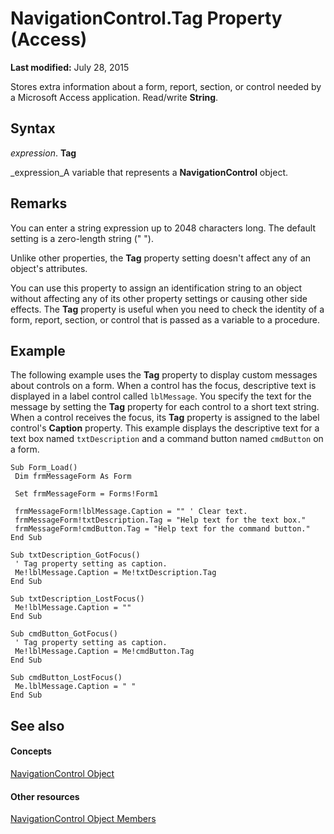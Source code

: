 
# NavigationControl.Tag Property (Access)

 **Last modified:** July 28, 2015

Stores extra information about a form, report, section, or control needed by a Microsoft Access application. Read/write  **String**.

## Syntax

 _expression_. **Tag**

 _expression_A variable that represents a  **NavigationControl** object.


## Remarks

You can enter a string expression up to 2048 characters long. The default setting is a zero-length string (" ").

Unlike other properties, the  **Tag** property setting doesn't affect any of an object's attributes.

You can use this property to assign an identification string to an object without affecting any of its other property settings or causing other side effects. The  **Tag** property is useful when you need to check the identity of a form, report, section, or control that is passed as a variable to a procedure.


## Example

The following example uses the  **Tag** property to display custom messages about controls on a form. When a control has the focus, descriptive text is displayed in a label control called `lblMessage`. You specify the text for the message by setting the  **Tag** property for each control to a short text string. When a control receives the focus, its **Tag** property is assigned to the label control's **Caption** property. This example displays the descriptive text for a text box named `txtDescription` and a command button named `cmdButton` on a form.


```
Sub Form_Load() 
 Dim frmMessageForm As Form 
 
 Set frmMessageForm = Forms!Form1 
 
 frmMessageForm!lblMessage.Caption = "" ' Clear text. 
 frmMessageForm!txtDescription.Tag = "Help text for the text box." 
 frmMessageForm!cmdButton.Tag = "Help text for the command button." 
End Sub 
 
Sub txtDescription_GotFocus() 
 ' Tag property setting as caption. 
 Me!lblMessage.Caption = Me!txtDescription.Tag 
End Sub 
 
Sub txtDescription_LostFocus() 
 Me!lblMessage.Caption = "" 
End Sub 
 
Sub cmdButton_GotFocus() 
 ' Tag property setting as caption. 
 Me!lblMessage.Caption = Me!cmdButton.Tag 
End Sub 
 
Sub cmdButton_LostFocus() 
 Me.lblMessage.Caption = " " 
End Sub
```


## See also


#### Concepts


 [NavigationControl Object](ab08e35c-e5e4-444c-d169-1092d282ed15.md)
#### Other resources


 [NavigationControl Object Members](c972327e-9b46-f9fb-d69d-104d1d130ee4.md)
